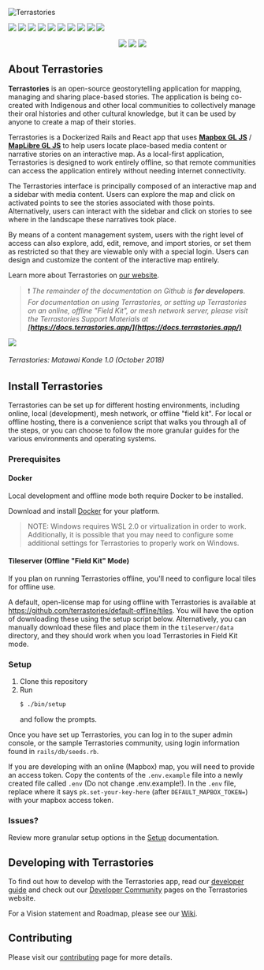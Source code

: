 ![Terrastories](documentation/logo.png)

<p>
<a href="https://github.com/terrastories/terrastories/graphs/contributors" alt="Contributors"> <img src="https://img.shields.io/github/contributors/terrastories/terrastories?logo=github" /></a>
<a href="https://github.com/terrastories/terrastories/issues" alt="Contributors"> <img src="https://img.shields.io/github/issues-closed/terrastories/terrastories?logo=github" /></a>
<a href="https://github.com/terrastories/terrastories/search" alt="Languages"><img src="https://img.shields.io/github/languages/count/terrastories/terrastories?logo=github" /></a>
<a href="https://github.com/terrastories/terrastories/search" alt="Languages"><img src="https://img.shields.io/github/languages/top/terrastories/terrastories?logo=github" /></a>
<a href="https://github.com/terrastories/terrastories/ alt="Size"><img src="https://img.shields.io/github/repo-size/terrastories/terrastories?logo=github" /></a>
<a href="https://github.com/terrastories/terrastories/pulls" alt="Pull Requests"><img src="https://img.shields.io/github/issues-pr-closed-raw/terrastories/terrastories?logo=github" /></a>
<a href="https://github.com/terrastories/terrastories/ alt="LICENSE"><img src="https://badgen.net/github/license/terrastories/terrastories?icon=github&color=green" /></a>
<a href="https://github.com/badges/shields/pulse" alt="Activity"><img src="https://img.shields.io/github/commit-activity/m/terrastories/terrastories?logo=github" /></a>
<a href="https://github.com/terrastories/terrastories/commits/main" alt="Last Commit"><img src="https://img.shields.io/github/last-commit/terrastories/terrastories?logo=github" /></a>
<a href="https://github.com/terrastories/terrastories/commits/main" alt="Total Commits"><img src="https://badgen.net/github/commits/terrastories/terrastories/main?icon=github&color=green" /></a>
</p>

<p align="center">
<a href="https://github.com/terrastories/terrastories/" alt="Stars"><img src="https://img.shields.io/github/stars/terrastories/terrastories?style=social" /></a>
<a href="https://github.com/terrastories/terrastories/" alt="Forks"><img src="https://img.shields.io/github/forks/terrastories/terrastories?style=social" /></a>
<a href="https://github.com/terrastories/terrastories/" alt="Watchers"><img src="https://img.shields.io/github/watchers/terrastories/terrastories?style=social" /></a>
</p>

## About Terrastories

**Terrastories** is an open-source geostorytelling application for mapping, managing and sharing place-based stories. The application is being co-created with Indigenous and other local communities to collectively manage their oral histories and other cultural knowledge, but it can be used by anyone to create a map of their stories.

Terrastories is a Dockerized Rails and React app that uses [**Mapbox GL JS**](https://mapbox.com) / [**MapLibre GL JS**](https://maplibre.com/) to help users locate place-based media content or narrative stories on an interactive map. As a local-first application, Terrastories is designed to work entirely offline, so that remote communities can access the application entirely without needing internet connectivity.

The Terrastories interface is principally composed of an interactive map and a sidebar with media content. Users can explore the map and click on activated points to see the stories associated with those points. Alternatively, users can interact with the sidebar and click on stories to see where in the landscape these narratives took place. 

By means of a content management system, users with the right level of access can also explore, add, edit, remove, and import stories, or set them as restricted so that they are viewable only with a special login. Users can design and customize the content of the interactive map entirely.

Learn more about Terrastories on [our website](https://terrastories.app/). 

> ❗️ *The remainder of the documentation on Github is **for developers**. For documentation on using Terrastories, or setting up Terrastories on an online, offline "Field Kit", or mesh network server, please visit the Terrastories Support Materials at **[https://docs.terrastories.app/](https://docs.terrastories.app/)***

![](documentation/terrastories.gif)
###### *Terrastories: Matawai Konde 1.0 (October 2018)*

## Install Terrastories

Terrastories can be set up for different hosting environments, including online, local (development), mesh network, or offline "field kit". For local or offline hosting, there is a convenience script that walks you through all of the steps, or you can choose to follow the more granular guides for the various environments and operating systems.

### Prerequisites

#### Docker
Local development and offline mode both require Docker to be installed.

Download and install [Docker](https://www.docker.com/products/docker-desktop/) for your platform.

> NOTE: Windows requires WSL 2.0 or virtualization in order to work. Additionally, it is possible that you may need to configure some additional settings for Terrastories to properly work on Windows.

#### Tileserver (Offline "Field Kit" Mode)

If you plan on running Terrastories offline, you'll need to configure local tiles for offline use.

A default, open-license map for using offline with Terrastories is available at https://github.com/terrastories/default-offline/tiles. You will have the option of downloading these using the setup script below. Alternatively, you can manually download these files and place them in the `tileserver/data` directory, and they should work when you load Terrastories in Field Kit mode.

### Setup

1. Clone this repository
1. Run
   ```sh
   $ ./bin/setup
   ```
   and follow the prompts.

Once you have set up Terrastories, you can log in to the super admin console, or the sample Terrastories community, using login information found in `rails/db/seeds.rb`.

If you are developing with an online (Mapbox) map, you will need to provide an access token. Copy the contents of the `.env.example` file into a newly created file called `.env` (Do not change .env.example!). In the `.env` file, replace where it says `pk.set-your-key-here` (after `DEFAULT_MAPBOX_TOKEN=`) with your mapbox access token. 

### Issues?

Review more granular setup options in the [Setup](documentation/SETUP.md) documentation.
## Developing with Terrastories

To find out how to develop with the Terrastories app, read our [developer guide](documentation/DEVELOPMENT.md) and check out our [Developer Community](https://terrastories.app/community/) pages on the Terrastories website.

For a Vision statement and Roadmap, please see our [Wiki](https://github.com/Terrastories/terrastories/wiki).

## Contributing

Please visit our [contributing](CONTRIBUTING.md) page for more details.
